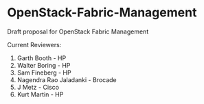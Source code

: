 # OpenStack-Fabric-Management

Draft proposal for OpenStack Fabric Management

Current Reviewers:
1. Garth Booth - HP
2. Walter Boring - HP
2. Sam Fineberg - HP
3. Nagendra Rao Jaladanki - Brocade
4. J Metz - Cisco
5. Kurt Martin - HP


